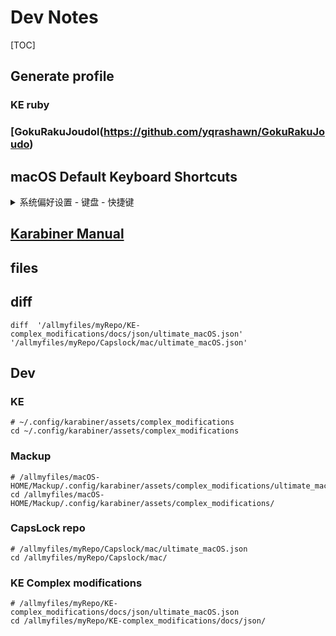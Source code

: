 # Dev Notes

[TOC]

## Generate profile

### KE ruby

### [GokuRakuJoudol(https://github.com/yqrashawn/GokuRakuJoudo)

## macOS Default Keyboard Shortcuts

<details>
<summary>系统偏好设置 - 键盘 - 快捷键</summary>

| 分类           | 快捷键 | 作用 | 备注 |
| -------------- | ------: | ---- | ---- |
| 启动台与程序坞  |    <kbd>⌥</kbd> <kbd>⌘</kbd> <kbd>D</kbd>     |   打开或关闭隐藏程序坞   |      |
| 启动台与程序坞  |                         无                    |    显示启动台           |      |
| 显示器         |    <kbd>F14</kbd>    |   降低显示器亮度   |      |
| 显示器         |    <kbd>F15</kbd>    |   提高显示器亮度   |      |
| 调度中心       |   <kbd>⌃</kbd> <kbd>↑</kbd>    |   调度中心   |      |
| 调度中心       |               无               |  显示通知中心 |      |
| 调度中心       |               无               |  打开/关闭勿扰模式    |      |
| 调度中心       |   <kbd>⌃</kbd> <kbd>↓</kbd>    |   应用程序窗口   |      |
| 调度中心       |   <kbd>F11</kbd>               |   显示桌面    |      |
| 调度中心       |   <kbd>F12</kbd>               |   显示仪表盘  |      |
| 调度中心       |   <kbd>⌃</kbd> <kbd>←</kbd>    |   向左移动一个空间   |      |
| 调度中心       |   <kbd>⌃</kbd> <kbd>→</kbd>    |   向右移动一个空间   |      |
| 调度中心       |   <kbd>⌃</kbd> <kbd>1</kbd>    |   切换到桌面1   |      |
| 调度中心       |   <kbd>⌃</kbd> <kbd>2</kbd>    |   切换到桌面2   |      |
| 调度中心       |   <kbd>⌃</kbd> <kbd>3</kbd>    |   切换到桌面3   |      |
| 键盘           |   <kbd>⌃</kbd> <kbd>F1</kbd>     |   打开或关闭键盘访问   ||
| 键盘           |   <kbd>⌃</kbd> <kbd>F2</kbd>     |   将焦点移动到菜单栏   ||
| 键盘           |   <kbd>⌃</kbd> <kbd>F3</kbd>     |   将焦点移动到程序坞   ||
| 键盘           |   <kbd>⌃</kbd> <kbd>F4</kbd>     |   将焦点移动到活跃窗口或新窗口   ||
| 键盘           |   <kbd>⌃</kbd> <kbd>F5</kbd>     |   将焦点移动到窗口工具栏        ||
| 键盘           |   <kbd>⌃</kbd> <kbd>F6</kbd>     |   将焦点移动到浮动窗口。        ||
| 键盘           |   <kbd>⌃</kbd> <kbd>F7</kbd>    |   更换 Tab 键移动焦点的方式     ||
| 键盘           |   <kbd>⌃</kbd> <kbd>F8</kbd>     |   将焦点移动到状态菜单   ||
| 键盘           |   <kbd>⌘</kbd> <kbd>`</kbd>     |   将焦点移动到新窗口   ||
| 键盘           |   <kbd>⌥</kbd> <kbd>⌘</kbd> <kbd>`</kbd>     |   将焦点移动到窗口抽屉  ||
| 键盘           |   <kbd>⌃</kbd> <kbd>⇧</kbd> <kbd>Space</kbd>     |   显示/隐藏手写输入    ||
| 输入法       |   <kbd>⌃</kbd> <kbd>Space</kbd>     |   选择上一个输入法    ||
| 输入法       |   <kbd>⌃</kbd> <kbd>⌥</kbd> <kbd>Space</kbd>     |   选择下一个输入法    ||
| 屏幕快照       |    <kbd>⇧</kbd><kbd>⌘</kbd> <kbd>3</kbd>    |  将屏幕图片存储为文件            |      |
| 屏幕快照       |    <kbd>⌃</kbd><kbd>⇧</kbd><kbd>⌘</kbd> <kbd>3</kbd>    |  将屏幕图片拷贝到**剪贴板****  |      |
| 屏幕快照       |    <kbd>⇧</kbd><kbd>⌘</kbd> <kbd>4</kbd>    | 将所选区域的图片存储为文件 |      |
| 屏幕快照       |    <kbd>⌃</kbd><kbd>⇧</kbd><kbd>⌘</kbd> <kbd>4</kbd>    | 将所选区域的图片拷贝到**剪贴板** |      |
| 屏幕快照       |   <kbd>⇧</kbd><kbd>⌘</kbd> <kbd>5</kbd>    |  屏幕快照和录制选项  |      |
| 屏幕快照       |   <kbd>⇧</kbd><kbd>⌘</kbd> <kbd>6</kbd>    | 将触控栏到图片存储为文件 |      |
| 屏幕快照       |    <kbd>⌃</kbd><kbd>⇧</kbd><kbd>⌘</kbd> <kbd>6</kbd>    | 将触控栏到图片拷贝到剪贴板 |      |
| 服务       | <kbd>⇧</kbd> <kbd>⌘</kbd> <kbd>X</kbd> | **迅雷**下载 |      |
| 服务       |   <kbd>⌃</kbd>  <kbd>⌥</kbd> <kbd>⌘</kbd> <kbd>X</kbd>    | 添加选定的文件到 **Yoink** |      |
| 服务       |        | 发送到 **keka** |      |
| 服务       |        | 使用 **keka** 解压 |      |
| 服务       |        | 使用 **keka** 压缩 |      |
| 服务       |        | **eZip** 创建压缩文档 |      |
| 服务       |        | **eZip** 解压缩 |      |
| 服务       |        | Scan with **Avira** |      |
|服务       | <kbd>⇧</kbd><kbd>⌘</kbd><kbd>F</kbd> | 聚焦搜索 |      |
| 服务       | <kbd>⇧</kbd><kbd>⌘</kbd><kbd>L</kbd> | **Bing**搜索 |      |
| 服务       |        |      |      |
| 服务       |        |      |      |
| 服务       |        |      |      |
| 服务       |        |      |      |
| 服务       |        |      |      |
| 服务       |        |      |      |
| 服务       |        |      |      |
| 服务       |        |      |      |
| 服务       |        |      |      |
| 服务       |        |      |      |
| 服务       |        |      |      |
| 服务       |        |      |      |
| 服务       |        |      |      |
| 聚焦    | <kbd>⌘</kbd> <kbd>Space</kbd> | 显示聚焦搜索 |      |
| 聚焦       | <kbd>⌥</kbd><kbd>⌘</kbd> <kbd>Space</kbd> | 显示访达搜索窗口 |      |
| 辅助功能       |        |      |      |
| 辅助功能       |        |      |      |
| 辅助功能       |        |      |      |
| 辅助功能       |        |      |      |
| 辅助功能       |        |      |      |
| 辅助功能       |        |      |      |
| 辅助功能       |        |      |      |
| 辅助功能       |        |      |      |
| 辅助功能       |        |      |      |
| 辅助功能       |        |      |      |
| 辅助功能       |        |      |      |
| 辅助功能       |        |      |      |
| 辅助功能       |        |      |      |
| 辅助功能       |        |      |      |
| 应用快捷键       | <kbd>⇧</kbd> <kbd>⌘</kbd> <kbd>/</kbd> | 显示帮助菜单 | 所有应用程序 |
| 应用快捷键       |        |      |      |
| 功能键      |        |      |      |
| 功能键      |        |      |      |

</details>



## [Karabiner Manual](https://pqrs.org/osx/karabiner/document.html)



## files

## diff


```shell
diff  '/allmyfiles/myRepo/KE-complex_modifications/docs/json/ultimate_macOS.json' '/allmyfiles/myRepo/Capslock/mac/ultimate_macOS.json'
```

## Dev

### KE

```shell
# ~/.config/karabiner/assets/complex_modifications
cd ~/.config/karabiner/assets/complex_modifications
```

### Mackup

```shell
# /allmyfiles/macOS-HOME/Mackup/.config/karabiner/assets/complex_modifications/ultimate_macOS.json
cd /allmyfiles/macOS-HOME/Mackup/.config/karabiner/assets/complex_modifications/
```

### CapsLock repo


```shell
# /allmyfiles/myRepo/Capslock/mac/ultimate_macOS.json
cd /allmyfiles/myRepo/Capslock/mac/
```

### KE Complex modifications

```shell
# /allmyfiles/myRepo/KE-complex_modifications/docs/json/ultimate_macOS.json
cd /allmyfiles/myRepo/KE-complex_modifications/docs/json/
```






